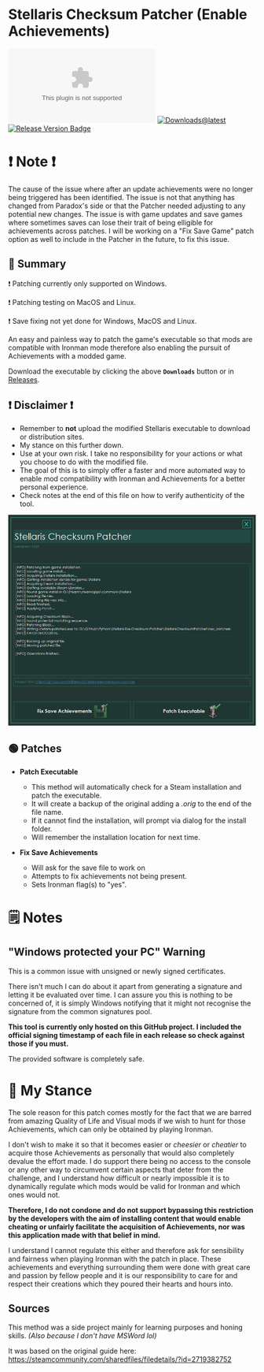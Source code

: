# Stellaris Checksum Patcher (Enable Achievements)

[![Downloads@latest](https://img.shields.io/github/downloads/r0fld4nc3/Stellaris-Exe-Checksum-Patcher/StellarisChecksumPatcher.exe?style=for-the-badge&logo=square&logoColor=blue&label=Windows)](https://github.com/r0fld4nc3/stellaris-exe-checksum-patcher/releases/latest/download/StellarisChecksumPatcher-linux)
[![Downloads@latest](https://img.shields.io/github/downloads/r0fld4nc3/Stellaris-Exe-Checksum-Patcher/StellarisChecksumPatcher-linux?style=for-the-badge&logo=linux&logoColor=black&label=Linux&labelColor=green)](https://github.com/r0fld4nc3/stellaris-exe-checksum-patcher/releases/latest/download/StellarisChecksumPatcher.exe)
[![Release Version Badge](https://img.shields.io/github/v/release/r0fld4nc3/stellaris-exe-checksum-patcher?style=for-the-badge)](https://github.com/r0fld4nc3/stellaris-exe-checksum-patcher/releases)

# ❗ Note ❗

The cause of the issue where after an update achievements were no longer being triggered has been identified. The issue is not that anything has changed from Paradox's side or that the Patcher needed adjusting to any potential new changes. The issue is with game updates and save games where sometimes saves can lose their trait of being elligible for achievements across patches. I will be working on a "Fix Save Game" patch option as well to include in the Patcher in the future, to fix this issue.

## 📣 Summary

❗ Patching currently only supported on Windows.

❗ Patching testing on MacOS and Linux.

❗ Save fixing not yet done for Windows, MacOS and Linux.

An easy and painless way to patch the game's executable so that mods are compatible with Ironman mode therefore also enabling the pursuit of Achievements with a modded game.

Download the executable by clicking the above **``Downloads``** button or in [Releases](https://github.com/r0fld4nc3/stellaris-exe-checksum-patcher/releases).

## ❗ Disclaimer ❗
* Remember to **not** upload the modified Stellaris executable to download or distribution sites.
* My stance on this further down.
* Use at your own risk. I take no responsibility for your actions or what you choose to do with the modified file.
* The goal of this is to simply offer a faster and more automated way to enable mod compatibility with Ironman and Achievements for a better personal experience.
* Check notes at the end of this file on how to verify authenticity of the tool.

<p align="center">
<img src="https://github.com/r0fld4nc3/stellaris-exe-checksum-patcher/blob/main/media/stellaris-checksum-patcher-06.png" width="762">
</p>

## 🟢 Patches
* **Patch Executable**
  * This method will automatically check for a Steam installation and patch the executable.
  * It will create a backup of the original adding a _.orig_ to the end of the file name.
  * If it cannot find the installation, will prompt via dialog for the install folder.
  * Will remember the installation location for next time.

* **Fix Save Achievements**
  * Will ask for the save file to work on
  * Attempts to fix achievements not being present.
  * Sets Ironman flag(s) to "yes".

# 🗒️ Notes
## "Windows protected your PC" Warning
This is a common issue with unsigned or newly signed certificates.
  
There isn't much I can do about it apart from generating a signature and letting it be evaluated over time. I can assure you this is nothing to be concerned of, it is simply Windows notifying that it might not recognise the signature from the common signatures pool.

**This tool is currently only hosted on this GitHub project. I included the official signing timestamp of each file in each release so check against those if you must.**
  
The provided software is completely safe.

# 🔎 My Stance
The sole reason for this patch comes mostly for the fact that we are barred from amazing Quality of Life and Visual mods if we wish to hunt for those Achievements, which can only be obtained by playing Ironman. 

I don't wish to make it so that it becomes easier or _cheesier_ or _cheatier_ to acquire those Achievements as personally that would also completely devalue the effort made. I do support there being no access to the console or any other way to circumvent certain aspects that deter from the challenge, and I understand how difficult or nearly impossible it is to dynamically regulate which mods would be valid for Ironman and which ones would not.

**Therefore, I do not condone and do not support bypassing this restriction by the developers with the aim of installing content that would enable cheating or unfairly facilitate the acquisition of Achievements, nor was this application made with that belief in mind.**

I understand I cannot regulate this either and therefore ask for sensibility and fairness when playing Ironman with the patch in place. These achievements and everything surrounding them were done with great care and passion by fellow people and it is our responsibility to care for and respect their creations which they poured their hearts and hours into.

## Sources
This method was a side project mainly for learning purposes and honing skills. _(Also because I don't have MSWord lol)_

It was based on the original guide here: https://steamcommunity.com/sharedfiles/filedetails/?id=2719382752
